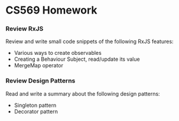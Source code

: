 # CS569 Homework

### Review RxJS
Review and write small code snippets of the following RxJS features:
* Various ways to create observables
* Creating a Behaviour Subject, read/update its value
* MergeMap operator

### Review Design Patterns
Read and write a summary about the following design patterns:
* Singleton pattern
* Decorator pattern

